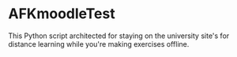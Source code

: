 # AFKmoodleTest
This Python script architected for staying on the university site's for distance learning while you're making exercises offline.
